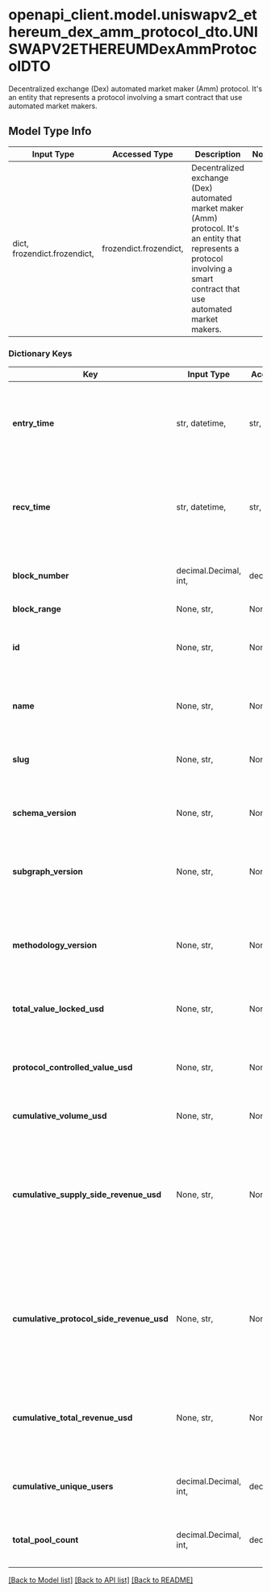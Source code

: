 # openapi_client.model.uniswapv2_ethereum_dex_amm_protocol_dto.UNISWAPV2ETHEREUMDexAmmProtocolDTO

 Decentralized exchange (Dex) automated market maker (Amm) protocol. It's an entity that represents a protocol involving a smart contract that use automated market makers.

## Model Type Info
Input Type | Accessed Type | Description | Notes
------------ | ------------- | ------------- | -------------
dict, frozendict.frozendict,  | frozendict.frozendict,  |  Decentralized exchange (Dex) automated market maker (Amm) protocol. It&#x27;s an entity that represents a protocol involving a smart contract that use automated market makers. | 

### Dictionary Keys
Key | Input Type | Accessed Type | Description | Notes
------------ | ------------- | ------------- | ------------- | -------------
**entry_time** | str, datetime,  | str,  |  | [optional] value must conform to RFC-3339 date-time
**recv_time** | str, datetime,  | str,  |  | [optional] value must conform to RFC-3339 date-time
**block_number** | decimal.Decimal, int,  | decimal.Decimal,  | Number of block in which entity was recorded. | [optional] value must be a 64 bit integer
**block_range** | None, str,  | NoneClass, str,  |  | [optional] 
**id** | None, str,  | NoneClass, str,  | Smart contract address of the protocol&#x27;s main contract (Factory, Registry, etc) | [optional] 
**name** | None, str,  | NoneClass, str,  | Name of the protocol, including version. e.g. Uniswap v3 | [optional] 
**slug** | None, str,  | NoneClass, str,  | Slug of protocol, including version. e.g. uniswap-v3 | [optional] 
**schema_version** | None, str,  | NoneClass, str,  |  Version of the subgraph schema, in SemVer format (e.g. 1.0.0) | [optional] 
**subgraph_version** | None, str,  | NoneClass, str,  | Version of the subgraph implementation, in SemVer format (e.g. 1.0.0) | [optional] 
**methodology_version** | None, str,  | NoneClass, str,  | Version of the methodology used to compute metrics, loosely based on SemVer format (e.g. 1.0.0) | [optional] 
**total_value_locked_usd** | None, str,  | NoneClass, str,  | Current TVL (Total Value Locked) of the entire protocol | [optional] 
**protocol_controlled_value_usd** | None, str,  | NoneClass, str,  | Current PCV (Protocol Controlled Value). Only relevant for protocols with PCV | [optional] 
**cumulative_volume_usd** | None, str,  | NoneClass, str,  | All historical volume in USD | [optional] 
**cumulative_supply_side_revenue_usd** | None, str,  | NoneClass, str,  | Revenue claimed by suppliers to the protocol. LPs on DEXs (e.g. 0.25% of the swap fee in Sushiswap). Depositors on Lending Protocols. NFT sellers on OpenSea. | [optional] 
**cumulative_protocol_side_revenue_usd** | None, str,  | NoneClass, str,  | Gross revenue for the protocol (revenue claimed by protocol). Examples: AMM protocol fee (Sushi’s 0.05%). OpenSea 10% sell fee. | [optional] 
**cumulative_total_revenue_usd** | None, str,  | NoneClass, str,  | All revenue generated by the protocol. e.g. 0.30% of swap fee in Sushiswap, all yield generated by Yearn. | [optional] 
**cumulative_unique_users** | decimal.Decimal, int,  | decimal.Decimal,  | Number of cumulative unique users | [optional] value must be a 32 bit integer
**total_pool_count** | decimal.Decimal, int,  | decimal.Decimal,  | Total number of pools | [optional] value must be a 32 bit integer

[[Back to Model list]](../../README.md#documentation-for-models) [[Back to API list]](../../README.md#documentation-for-api-endpoints) [[Back to README]](../../README.md)


